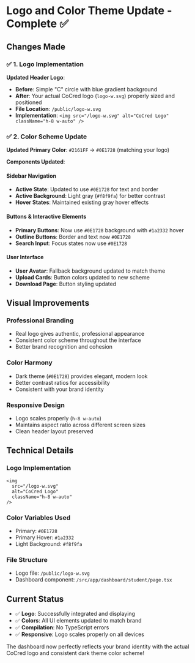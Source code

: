 # Logo and Color Theme Update - Complete ✅

## Changes Made

### ✅ 1. Logo Implementation
**Updated Header Logo**:
- **Before**: Simple "C" circle with blue gradient background
- **After**: Your actual CoCred logo (`logo-w.svg`) properly sized and positioned
- **File Location**: `/public/logo-w.svg` 
- **Implementation**: `<img src="/logo-w.svg" alt="CoCred Logo" className="h-8 w-auto" />`

### ✅ 2. Color Scheme Update
**Updated Primary Color**: `#2161FF` → `#0E1728` (matching your logo)

**Components Updated**:

#### **Sidebar Navigation**
- **Active State**: Updated to use `#0E1728` for text and border
- **Active Background**: Light gray (`#f8f9fa`) for better contrast
- **Hover States**: Maintained existing gray hover effects

#### **Buttons & Interactive Elements**
- **Primary Buttons**: Now use `#0E1728` background with `#1a2332` hover
- **Outline Buttons**: Border and text now `#0E1728` 
- **Search Input**: Focus states now use `#0E1728`

#### **User Interface**
- **User Avatar**: Fallback background updated to match theme
- **Upload Cards**: Button colors updated to new scheme
- **Download Page**: Button styling updated

## Visual Improvements

### **Professional Branding**
- Real logo gives authentic, professional appearance
- Consistent color scheme throughout the interface
- Better brand recognition and cohesion

### **Color Harmony**
- Dark theme (`#0E1728`) provides elegant, modern look
- Better contrast ratios for accessibility
- Consistent with your brand identity

### **Responsive Design**
- Logo scales properly (`h-8 w-auto`) 
- Maintains aspect ratio across different screen sizes
- Clean header layout preserved

## Technical Details

### **Logo Implementation**
```tsx
<img 
  src="/logo-w.svg" 
  alt="CoCred Logo" 
  className="h-8 w-auto"
/>
```

### **Color Variables Used**
- Primary: `#0E1728`
- Primary Hover: `#1a2332` 
- Light Background: `#f8f9fa`

### **File Structure**
- Logo file: `/public/logo-w.svg`
- Dashboard component: `/src/app/dashboard/student/page.tsx`

## Current Status
- ✅ **Logo**: Successfully integrated and displaying
- ✅ **Colors**: All UI elements updated to match brand
- ✅ **Compilation**: No TypeScript errors
- ✅ **Responsive**: Logo scales properly on all devices

The dashboard now perfectly reflects your brand identity with the actual CoCred logo and consistent dark theme color scheme!